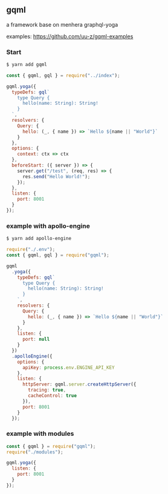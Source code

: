 ## gqml

a framework base on menhera graphql-yoga

examples: https://github.com/uu-z/gqml-examples

### Start

```bash
$ yarn add gqml
```

```js
const { gqml, gql } = require("../index");

gqml.yoga({
  typeDefs: gql`
    type Query {
      hello(name: String): String!
    }
  `,
  resolvers: {
    Query: {
      hello: (_, { name }) => `Hello ${name || "World"}`
    }
  },
  options: {
    context: ctx => ctx
  },
  beforeStart: ({ server }) => {
    server.get("/test", (req, res) => {
      res.send("Hello World!");
    });
  },
  listen: {
    port: 8001
  }
});
```

### example with apollo-engine

```bash
$ yarn add apollo-engine
```

```js
require("./.env");
const { gqml, gql } = require("gqml");

gqml
  .yoga({
    typeDefs: gql`
      type Query {
        hello(name: String): String!
      }
    `,
    resolvers: {
      Query: {
        hello: (_, { name }) => `Hello ${name || "World"}`
      }
    },
    listen: {
      port: null
    }
  })
  .apolloEngine({
    options: {
      apiKey: process.env.ENGINE_API_KEY
    },
    listen: {
      httpServer: gqml.server.createHttpServer({
        tracing: true,
        cacheControl: true
      }),
      port: 8001
    }
  });
```

### example with modules

```js
const { gqml } = require("gqml");
require("./modules");

gqml.yoga({
  listen: {
    port: 8001
  }
});
```

